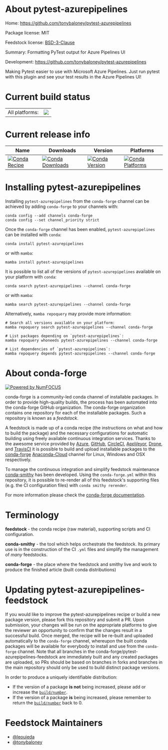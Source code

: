 About pytest-azurepipelines
===========================

Home: https://github.com/tonybaloney/pytest-azurepipelines

Package license: MIT

Feedstock license: [BSD-3-Clause](https://github.com/conda-forge/pytest-azurepipelines-feedstock/blob/main/LICENSE.txt)

Summary: Formatting PyTest output for Azure Pipelines UI

Development: https://github.com/tonybaloney/pytest-azurepipelines

Making Pytest easier to use with Microsoft Azure Pipelines. Just run pytest with
this plugin and see your test results in the Azure Pipelines UI!


Current build status
====================


<table><tr><td>All platforms:</td>
    <td>
      <a href="https://dev.azure.com/conda-forge/feedstock-builds/_build/latest?definitionId=6472&branchName=main">
        <img src="https://dev.azure.com/conda-forge/feedstock-builds/_apis/build/status/pytest-azurepipelines-feedstock?branchName=main">
      </a>
    </td>
  </tr>
</table>

Current release info
====================

| Name | Downloads | Version | Platforms |
| --- | --- | --- | --- |
| [![Conda Recipe](https://img.shields.io/badge/recipe-pytest--azurepipelines-green.svg)](https://anaconda.org/conda-forge/pytest-azurepipelines) | [![Conda Downloads](https://img.shields.io/conda/dn/conda-forge/pytest-azurepipelines.svg)](https://anaconda.org/conda-forge/pytest-azurepipelines) | [![Conda Version](https://img.shields.io/conda/vn/conda-forge/pytest-azurepipelines.svg)](https://anaconda.org/conda-forge/pytest-azurepipelines) | [![Conda Platforms](https://img.shields.io/conda/pn/conda-forge/pytest-azurepipelines.svg)](https://anaconda.org/conda-forge/pytest-azurepipelines) |

Installing pytest-azurepipelines
================================

Installing `pytest-azurepipelines` from the `conda-forge` channel can be achieved by adding `conda-forge` to your channels with:

```
conda config --add channels conda-forge
conda config --set channel_priority strict
```

Once the `conda-forge` channel has been enabled, `pytest-azurepipelines` can be installed with `conda`:

```
conda install pytest-azurepipelines
```

or with `mamba`:

```
mamba install pytest-azurepipelines
```

It is possible to list all of the versions of `pytest-azurepipelines` available on your platform with `conda`:

```
conda search pytest-azurepipelines --channel conda-forge
```

or with `mamba`:

```
mamba search pytest-azurepipelines --channel conda-forge
```

Alternatively, `mamba repoquery` may provide more information:

```
# Search all versions available on your platform:
mamba repoquery search pytest-azurepipelines --channel conda-forge

# List packages depending on `pytest-azurepipelines`:
mamba repoquery whoneeds pytest-azurepipelines --channel conda-forge

# List dependencies of `pytest-azurepipelines`:
mamba repoquery depends pytest-azurepipelines --channel conda-forge
```


About conda-forge
=================

[![Powered by
NumFOCUS](https://img.shields.io/badge/powered%20by-NumFOCUS-orange.svg?style=flat&colorA=E1523D&colorB=007D8A)](https://numfocus.org)

conda-forge is a community-led conda channel of installable packages.
In order to provide high-quality builds, the process has been automated into the
conda-forge GitHub organization. The conda-forge organization contains one repository
for each of the installable packages. Such a repository is known as a *feedstock*.

A feedstock is made up of a conda recipe (the instructions on what and how to build
the package) and the necessary configurations for automatic building using freely
available continuous integration services. Thanks to the awesome service provided by
[Azure](https://azure.microsoft.com/en-us/services/devops/), [GitHub](https://github.com/),
[CircleCI](https://circleci.com/), [AppVeyor](https://www.appveyor.com/),
[Drone](https://cloud.drone.io/welcome), and [TravisCI](https://travis-ci.com/)
it is possible to build and upload installable packages to the
[conda-forge](https://anaconda.org/conda-forge) [Anaconda-Cloud](https://anaconda.org/)
channel for Linux, Windows and OSX respectively.

To manage the continuous integration and simplify feedstock maintenance
[conda-smithy](https://github.com/conda-forge/conda-smithy) has been developed.
Using the ``conda-forge.yml`` within this repository, it is possible to re-render all of
this feedstock's supporting files (e.g. the CI configuration files) with ``conda smithy rerender``.

For more information please check the [conda-forge documentation](https://conda-forge.org/docs/).

Terminology
===========

**feedstock** - the conda recipe (raw material), supporting scripts and CI configuration.

**conda-smithy** - the tool which helps orchestrate the feedstock.
                   Its primary use is in the construction of the CI ``.yml`` files
                   and simplify the management of *many* feedstocks.

**conda-forge** - the place where the feedstock and smithy live and work to
                  produce the finished article (built conda distributions)


Updating pytest-azurepipelines-feedstock
========================================

If you would like to improve the pytest-azurepipelines recipe or build a new
package version, please fork this repository and submit a PR. Upon submission,
your changes will be run on the appropriate platforms to give the reviewer an
opportunity to confirm that the changes result in a successful build. Once
merged, the recipe will be re-built and uploaded automatically to the
`conda-forge` channel, whereupon the built conda packages will be available for
everybody to install and use from the `conda-forge` channel.
Note that all branches in the conda-forge/pytest-azurepipelines-feedstock are
immediately built and any created packages are uploaded, so PRs should be based
on branches in forks and branches in the main repository should only be used to
build distinct package versions.

In order to produce a uniquely identifiable distribution:
 * If the version of a package **is not** being increased, please add or increase
   the [``build/number``](https://docs.conda.io/projects/conda-build/en/latest/resources/define-metadata.html#build-number-and-string).
 * If the version of a package **is** being increased, please remember to return
   the [``build/number``](https://docs.conda.io/projects/conda-build/en/latest/resources/define-metadata.html#build-number-and-string)
   back to 0.

Feedstock Maintainers
=====================

* [@leouieda](https://github.com/leouieda/)
* [@tonybaloney](https://github.com/tonybaloney/)

